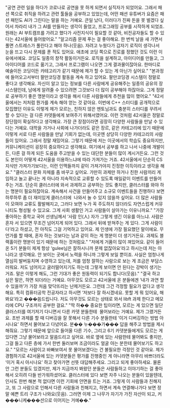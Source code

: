 "공연 관련 일을 하다가 코로나로 공연을 못 하게 되면서 실직자가 되었어요. 그래서 패션 쪽으로 취직을 하려고 관련 툴들을 공부하고 있었는데, 어떤 패션 유튜버가 요즘은 패션 패턴도 AI가 그린다는 말을 하는 거예요. 큰일 났다, 이러다가 진짜 돈을 못 벌겠다 싶어서 차라리 내가 그 AI를 만들자는 생각이 들었고, 프로그래밍 공부를 시작하게 되었죠. 원래는 AI 부트캠프를 가려고 했다가 사전지식이 필요할 것 같아, 비전공자들도 할 수 있다는 42서울에 들어왔어요."
"알고리즘 문제 푸는 걸 좋아해요. 한 번씩 날을 새 가면서 풀면 스트레스가 풀린다고 해야 하나(웃음). 자려고 누웠다가 갑자기 로직이 생각나서 눈을 뜨고 다시 문제를 푼 적도 있어요. 애초에 코딩 쪽으로 진로를 정했던 것도 이런 이유에서예요. 코딩도 일종의 창작 활동이거든요. 로직을 설계하고, 아이디어를 만들고, 그 아이디어를 코드로 옮기고, 그래서 프로그램이 나오면 그게 결과물이잖아요. 한마디로 예술이든 코딩이든 카테고리가 같기 때문에 제가 할 수 있는 게 아닌가 싶어요."
"본과정에 들어오고서부터 팔만코딩경 활동을 계속 하고 있어요. 팔만코딩경 시스템이 정말로 좋다고 생각해요. 자신이 알고 있는 정보를 다른 사람에게 공유해주는 일종의 공유의 장 시스템인데, 남에게 알려줄 수 있으려면 그것보다 더 많이 공부해야 하잖아요. 그게 정말로 공부하기 좋은 명분이라고 생각을 해서 다른 사람들에게 추천을 많이 했어요."
"42서울에서는 저처럼 뭔가를 계속 해야 얻는 것 같아요. 이번에 C++ 스터디를 공개적으로 모집했던 이유도 이렇게 제가 모르는, 친하지 않은 멘토님과도 충분히 스터디를 꾸려서 할 수 있다는 걸 다른 카뎃들에게 보여주기 위해서였어요. 이런 것처럼 42서울은 정말로 장단점이 확실하다고 생각해요. 가장 큰 장점이라면 굉장히 다양한 사람들을 만날 수 있다는 거예요. 대학을 가거나 사회에 나가더라도 같은 장르, 같은 카테고리에 있기 때문에 이렇게 서로 다른 사람들을 만날 기회가 없는데, 이곳엔 상당히 다양한 카테고리의 사람들이 있어요. 그래서 정말 재밌어요. 그렇기 때문에 저는 이곳에서의 학습도 중요하지만, 커뮤니케이션이 굉장히 중요하다고 생각해요. 여기에서 공부를 하고 나서 나중에 개발이든, 다른 걸 하게 되든 도움을 주고받을 수 있는 대단한 분들이 많이 계시거든요. 그런 것도 본인이 어떻게 42서울을 이용하느냐에 따라 가져가는 거죠. 42서울에서 단순히 CS 지식만 가져가기보다는, 이런 인맥들까지 같이 가져가야지 진정한 이득이라고 생각을 해요."
"클러스터 문화 자체를 좀 바꾸고 싶어요. 가만히 과제만 하거나 친한 사람끼리 게임하고 놀고 끝나는 게 아니라 지속적으로 교류할 수 있도록 매일같이 이벤트를 만들어주는 거죠. 단순히 클러스터에 와서 과제하고 공부하는 것도 좋지만, 클러스터를 와야 하는 명분이 필요하잖아요. 계속해서 사건을 만들어주고 소규모 이벤트들을 진행하다 보면 하루하루 좀 더 재미있게 클러스터에  나와서 놀 수 있지 않을까 싶어요. 더 많은 사람들이 모여야 교류도 활발해지고, 그러다 보면 누가 꼭 주도하지 않더라도 자연스럽게 커뮤니티도 형성될 수 있고요. 그게 사회 생활인 거고 사람들이 살아가는 이유니까요."
"가장 좋아하는 중학교 국어 선생님께서 ‘사람 인(人) 자가 그렇게 생긴 이유를 아느냐. 사람은 혼자 서 있으면 무조건 넘어지게 되어 있다. 그래서 뒤에 받쳐주는 게 있다. 그게 사람이다’라고 하셨고, 전 아직도 그걸 기억하고 있어요. 제 인생에 가장 필요했던 말이에요. 무언가를 할 때에, 혼자 하는 것보다는 남과 같이 하는 게 명분이 더 생기거든요. 과제도 블랙홀이란 명분이 있기 때문에 하는 것처럼요."
"저에게 거품이 많이 껴있어요. 같이 들어온 5기 분들이 제게 항상 ‘gulee님은 잘하시니까 문제 없잖아요’라고 하시는데 저는 아니라고 생각해요. 안 보이는 곳에서 노력을 하니까 그렇게 보일 뿐이죠. 사실은 엄청나게 열심히 발버둥치며 수영하고 있는데, 저를 엄청 잘하는 사람으로 보는 게 조금은 부담스러워요. 저도 넘어지고 굴러떨어지기도 하는데 그렇게 보이면 안 된다는 강박이 생기는 거죠. 말은 이렇게 해도, 그런 기대가 좋은 원동력이 되기도 합니다(웃음)."
"결국 하고 싶은 말은, 하면 되더라는 거예요. 아무것도 모르고 42서울에 온 분들에겐 ‘내가 과연 할 수 있을까’가 가장 처음 맞닥뜨리는 난제거든요. 그런데 그건 걱정할 필요가 없다고 생각해요. 특히 컴퓨터공학 전공자라고 하시면 ‘저보다 잘 하시겠네요. 못할 게 뭐 있어요, 해봐요’라고 ���씀드립니다. 저도 아무것도 모르는 상태로 와서 libft 과제 한다고 메모리에 CPU 구조까지 공부한 걸요."
"딱 하�� 중요한 팁이라면, 모르는 게 있으면 일단 클러스터를 여기저기 다니면서 다른 카뎃 분들한테  물어보라는 거예요. 제가 그랬거든요. 초반 과제를 할 때 디버깅을 잘 못해서 다른 기수 분들한테 ‘이거 디버깅하는 방법 아시나요’ 하면서 물어보고 다녔어요. 분�� 누���가��� 답을 해주고 방법을 제시해줘요. 그렇기 때문에 앞으로 들어올 다른 기수, 그리고 6기 카뎃분들에게도 모르는 게 있다면 그냥 물어보라고 말씀드리고 싶어요. 바로 옆에 있는 사람한테 물어봐도 좋지만, 그걸 들고 다른 층에 가서 한번 둘러보며 조금이라도 얼굴 아는 분한테 물어보기도 하고요."
"모르는 사람이고 바빠보여서 못 물어보겠다는 건 불필요한 걱정인 것 같아요. 제가 경험하기로 42서울에 있는 카뎃분들은 평가를 진행중인 게 아니라면 아무리 바쁘더라도 ‘이거 혹시 아시나요’ 하고 찾아가면 선뜻 대답해주세요. 그리고 되게 좋아하세요. 물론 안 그런 분들도 있겠지만, 제가 지금까지 봐왔던 분들은 사람들하고 이야기하는 걸 좋아해서 오히려 다들 반가워하셨어요. 클러스터에 있다 보면 자주 나오는 분들이 있을텐데, 인사도 한번 해본 적 없다면 이런 기회에 안면을 트는 거죠. 그렇게 이 사람들과 친해지고, 또 그 사람으로 인해서 다른 사람들과 친해지고, 하면서 계속 연결해나가다 보면 정말 예쁜 트리 구조가 나와요(웃음). 그러면 이제 그 나무가 자기가 가진 자산이 되고, 커���니케���션으로 이어지는 거예��."
